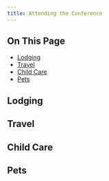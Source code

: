 ```yaml
---
title: Attending the Conference
---
```

<div class="toc">
<h2>On This Page</h2>
    <ul>
        <li><a href="#lodging">Lodging</a></li>
        <li><a href="#travel">Travel</a></li>
        <li><a href="#child-care">Child Care</a></li>
        <li><a href="#pets">Pets</a></li>
    </ul>
</div>

## Lodging


## Travel


## Child Care


## Pets


